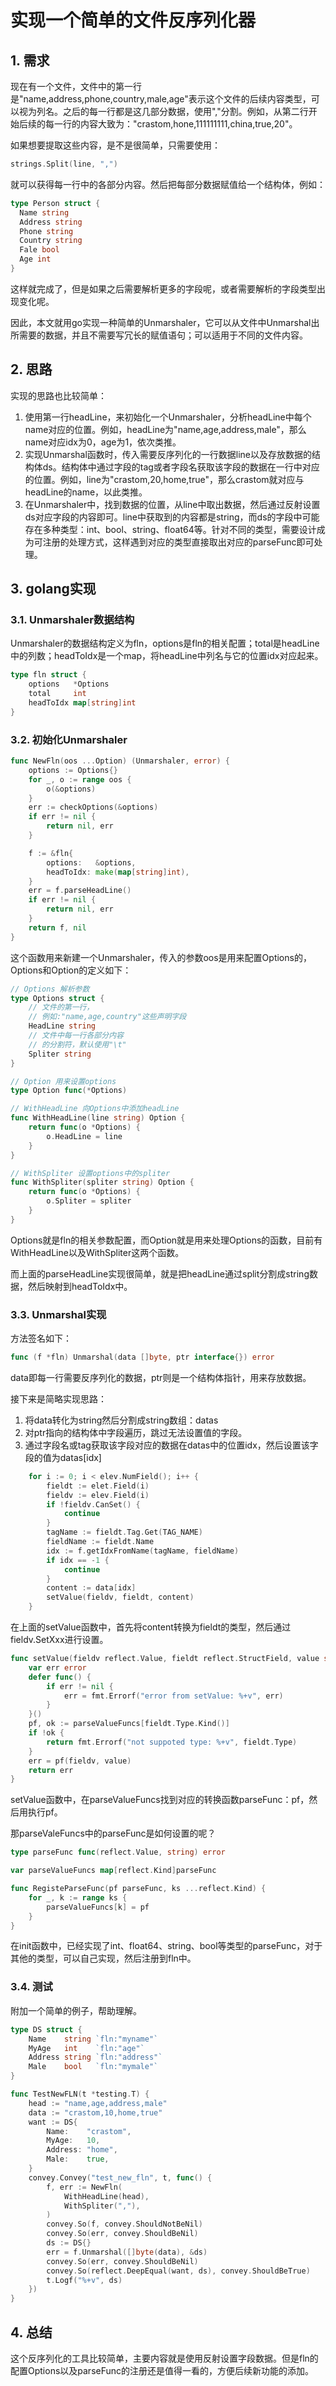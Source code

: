 #  实现一个简单的文件反序列化器

##  1.  需求

现在有一个文件，文件中的第一行是"name,address,phone,country,male,age"表示这个文件的后续内容类型，可以视为列名。之后的每一行都是这几部分数据，使用","分割。例如，从第二行开始后续的每一行的内容大致为："crastom,hone,111111111,china,true,20"。

如果想要提取这些内容，是不是很简单，只需要使用：

```go
strings.Split(line, ",")
```

就可以获得每一行中的各部分内容。然后把每部分数据赋值给一个结构体，例如：

```go
type Person struct {
  Name string
  Address string
  Phone string
  Country string
  Fale bool
  Age int
}
```

这样就完成了，但是如果之后需要解析更多的字段呢，或者需要解析的字段类型出现变化呢。

因此，本文就用go实现一种简单的Unmarshaler，它可以从文件中Unmarshal出所需要的数据，并且不需要写冗长的赋值语句；可以适用于不同的文件内容。

##  2.  思路

实现的思路也比较简单：

1. 使用第一行headLine，来初始化一个Unmarshaler，分析headLine中每个name对应的位置。例如，headLine为"name,age,address,male"，那么name对应idx为0，age为1，依次类推。
2. 实现Unmarshal函数时，传入需要反序列化的一行数据line以及存放数据的结构体ds。结构体中通过字段的tag或者字段名获取该字段的数据在一行中对应的位置。例如，line为"crastom,20,home,true"，那么crastom就对应与headLine的name，以此类推。
3. 在Unmarshaler中，找到数据的位置，从line中取出数据，然后通过反射设置ds对应字段的内容即可。line中获取到的内容都是string，而ds的字段中可能存在多种类型：int、bool、string、float64等。针对不同的类型，需要设计成为可注册的处理方式，这样遇到对应的类型直接取出对应的parseFunc即可处理。

##  3.  golang实现

###  3.1.  Unmarshaler数据结构

Unmarshaler的数据结构定义为fln，options是fln的相关配置；total是headLine中的列数；headToIdx是一个map，将headLine中列名与它的位置idx对应起来。

```go
type fln struct {
	options   *Options
	total     int
	headToIdx map[string]int
}
```

###  3.2.  初始化Unmarshaler

```go
func NewFln(oos ...Option) (Unmarshaler, error) {
	options := Options{}
	for _, o := range oos {
		o(&options)
	}
	err := checkOptions(&options)
	if err != nil {
		return nil, err
	}

	f := &fln{
		options:   &options,
		headToIdx: make(map[string]int),
	}
	err = f.parseHeadLine()
	if err != nil {
		return nil, err
	}
	return f, nil
}
```

这个函数用来新建一个Unmarshaler，传入的参数oos是用来配置Options的，Options和Option的定义如下：

```go
// Options 解析参数
type Options struct {
	// 文件的第一行，
	// 例如:"name,age,country"这些声明字段
	HeadLine string
	// 文件中每一行各部分内容
	// 的分割符，默认使用"\t"
	Spliter string
}

// Option 用来设置options
type Option func(*Options)

// WithHeadLine 向Options中添加headLine
func WithHeadLine(line string) Option {
	return func(o *Options) {
		o.HeadLine = line
	}
}

// WithSpliter 设置options中的spliter
func WithSpliter(spliter string) Option {
	return func(o *Options) {
		o.Spliter = spliter
	}
}
```

Options就是fln的相关参数配置，而Option就是用来处理Options的函数，目前有WithHeadLine以及WithSpliter这两个函数。

而上面的parseHeadLine实现很简单，就是把headLine通过split分割成string数据，然后映射到headToIdx中。

###  3.3.  Unmarshal实现

方法签名如下：

```go
func (f *fln) Unmarshal(data []byte, ptr interface{}) error
```

data即每一行需要反序列化的数据，ptr则是一个结构体指针，用来存放数据。

接下来是简略实现思路：

1. 将data转化为string然后分割成string数组：datas
2. 对ptr指向的结构体中字段遍历，跳过无法设置值的字段。
3. 通过字段名或tag获取该字段对应的数据在datas中的位置idx，然后设置该字段的值为datas[idx]

```go
	for i := 0; i < elev.NumField(); i++ {
		fieldt := elet.Field(i)
		fieldv := elev.Field(i)
		if !fieldv.CanSet() {
			continue
		}
		tagName := fieldt.Tag.Get(TAG_NAME)
		fieldName := fieldt.Name
		idx := f.getIdxFromName(tagName, fieldName)
		if idx == -1 {
			continue
		}
		content := data[idx]
		setValue(fieldv, fieldt, content)
	}
```

在上面的setValue函数中，首先将content转换为fieldt的类型，然后通过fieldv.SetXxx进行设置。

```go
func setValue(fieldv reflect.Value, fieldt reflect.StructField, value string) error {
	var err error
	defer func() {
		if err != nil {
			err = fmt.Errorf("error from setValue: %+v", err)
		}
	}()
	pf, ok := parseValueFuncs[fieldt.Type.Kind()]
	if !ok {
		return fmt.Errorf("not suppoted type: %+v", fieldt.Type)
	}
	err = pf(fieldv, value)
	return err
}
```

setValue函数中，在parseValueFuncs找到对应的转换函数parseFunc：pf，然后用执行pf。

那parseValeFuncs中的parseFunc是如何设置的呢？

```go
type parseFunc func(reflect.Value, string) error

var parseValueFuncs map[reflect.Kind]parseFunc

func RegisteParseFunc(pf parseFunc, ks ...reflect.Kind) {
	for _, k := range ks {
		parseValueFuncs[k] = pf
	}
}
```

在init函数中，已经实现了int、float64、string、bool等类型的parseFunc，对于其他的类型，可以自己实现，然后注册到fln中。

###  3.4.  测试

附加一个简单的例子，帮助理解。

```go
type DS struct {
	Name    string `fln:"myname"`
	MyAge   int    `fln:"age"`
	Address string `fln:"address"`
	Male    bool   `fln:"mymale"`
}

func TestNewFLN(t *testing.T) {
	head := "name,age,address,male"
	data := "crastom,10,home,true"
	want := DS{
		Name:    "crastom",
		MyAge:   10,
		Address: "home",
		Male:    true,
	}
	convey.Convey("test_new_fln", t, func() {
		f, err := NewFln(
			WithHeadLine(head),
			WithSpliter(","),
		)
		convey.So(f, convey.ShouldNotBeNil)
		convey.So(err, convey.ShouldBeNil)
		ds := DS{}
		err = f.Unmarshal([]byte(data), &ds)
		convey.So(err, convey.ShouldBeNil)
		convey.So(reflect.DeepEqual(want, ds), convey.ShouldBeTrue)
		t.Logf("%+v", ds)
	})
}
```

##  4.  总结

这个反序列化的工具比较简单，主要内容就是使用反射设置字段数据。但是fln的配置Options以及parseFunc的注册还是值得一看的，方便后续新功能的添加。
